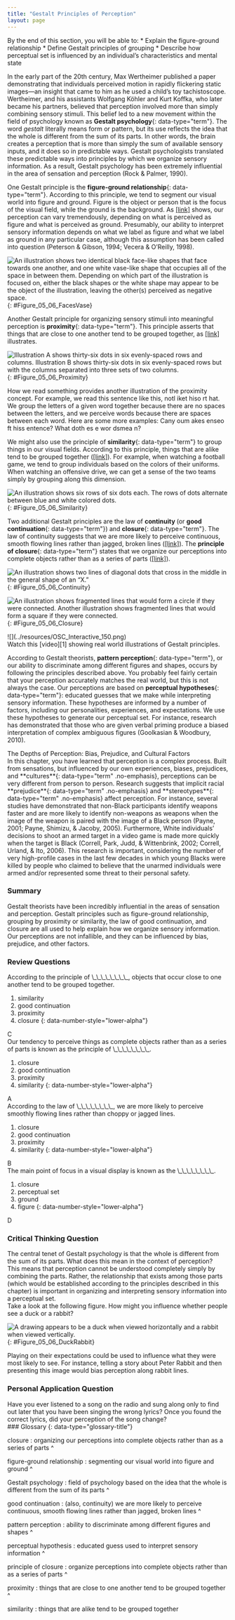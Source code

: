 ```yaml
---
title: "Gestalt Principles of Perception"
layout: page
---
```



<div data-type="abstract" markdown="1">
By the end of this section, you will be able to:
* Explain the figure-ground relationship
* Define Gestalt principles of grouping
* Describe how perceptual set is influenced by an individual’s characteristics and mental state

</div>

In the early part of the 20th century, Max Wertheimer published a paper demonstrating that individuals perceived motion in rapidly flickering static images—an insight that came to him as he used a child’s toy tachistoscope. Wertheimer, and his assistants Wolfgang Köhler and Kurt Koffka, who later became his partners, believed that perception involved more than simply combining sensory stimuli. This belief led to a new movement within the field of psychology known as **Gestalt psychology**{: data-type="term"}. The word <em>gestalt </em>literally means form or pattern, but its use reflects the idea that the whole is different from the sum of its parts. In other words, the brain creates a perception that is more than simply the sum of available sensory inputs, and it does so in predictable ways. Gestalt psychologists translated these predictable ways into principles by which we organize sensory information. As a result, Gestalt psychology has been extremely influential in the area of sensation and perception (Rock &amp; Palmer, 1990).

One Gestalt principle is the **figure-ground relationship**{: data-type="term"}. According to this principle, we tend to segment our visual world into figure and ground. Figure is the object or person that is the focus of the visual field, while the ground is the background. As [\[link\]](#Figure_05_06_FacesVase) shows, our perception can vary tremendously, depending on what is perceived as figure and what is perceived as ground. Presumably, our ability to interpret sensory information depends on what we label as figure and what we label as ground in any particular case, although this assumption has been called into question (Peterson &amp; Gibson, 1994; Vecera &amp; O’Reilly, 1998).

 ![An illustration shows two identical black face-like shapes that face towards one another, and one white vase-like shape that occupies all of the space in between them. Depending on which part of the illustration is focused on, either the black shapes or the white shape may appear to be the object of the illustration, leaving the other(s) perceived as negative space.](../resources/CNX_Psych_05_06_FacesVase.jpg "The concept of figure-ground relationship explains why this image can be perceived either as a vase or as a pair of faces."){: #Figure_05_06_FacesVase}

Another Gestalt principle for organizing sensory stimuli into meaningful perception is **proximity**{: data-type="term"}. This principle asserts that things that are close to one another tend to be grouped together, as [\[link\]](#Figure_05_06_Proximity) illustrates.

 ![Illustration A shows thirty-six dots in six evenly-spaced rows and columns. Illustration B shows thirty-six dots in six evenly-spaced rows but with the columns separated into three sets of two columns.](../resources/CNX_Psych_05_06_Proximity.jpg "The Gestalt principle of proximity suggests that you see (a) one block of dots on the left side and (b) three columns on the right side."){: #Figure_05_06_Proximity}

How we read something provides another illustration of the proximity concept. For example, we read this sentence like this, notl iket hiso rt hat. We group the letters of a given word together because there are no spaces between the letters, and we perceive words because there are spaces between each word. Here are some more examples: Cany oum akes enseo ft hiss entence? What doth es e wor dsmea n?

We might also use the principle of **similarity**{: data-type="term"} to group things in our visual fields. According to this principle, things that are alike tend to be grouped together ([\[link\]](#Figure_05_06_Similarity)). For example, when watching a football game, we tend to group individuals based on the colors of their uniforms. When watching an offensive drive, we can get a sense of the two teams simply by grouping along this dimension.

 ![An illustration shows six rows of six dots each. The rows of dots alternate between blue and white colored dots.](../resources/CNX_Psych_05_06_Similarity.jpg "When looking at this array of dots, we likely perceive alternating rows of colors. We are grouping these dots according to the principle of similarity."){: #Figure_05_06_Similarity}

Two additional Gestalt principles are the law of <strong data-type="term">continuity </strong>(or **good continuation**{: data-type="term"}) and **closure**{: data-type="term"}. The law of continuity suggests that we are more likely to perceive continuous, smooth flowing lines rather than jagged, broken lines ([\[link\]](#Figure_05_06_Continuity)). The **principle of closure**{: data-type="term"} states that we organize our perceptions into complete objects rather than as a series of parts ([\[link\]](#Figure_05_06_Closure)).

 ![An illustration shows two lines of diagonal dots that cross in the middle in the general shape of an &#x201C;X.&#x201D;](../resources/CNX_Psych_05_06_Continuity.jpg "Good continuation would suggest that we are more likely to perceive this as two overlapping lines, rather than four lines meeting in the center."){: #Figure_05_06_Continuity}

![An illustration shows fragmented lines that would form a circle if they were connected. Another illustration shows fragmented lines that would form a square if they were connected.](../resources/CNX_Psych_05_06_Closure.jpg "Closure suggests that we will perceive a complete circle and rectangle rather than a series of segments."){: #Figure_05_06_Closure}

<div data-type="note" data-has-label="true" class="psychology link-to-learning" data-label="Link To Learning" markdown="1">
<div data-type="media" data-alt="">
![](../resources/OSC_Interactive_150.png)
</div>
Watch this [video][1] showing real world illustrations of Gestalt principles.

</div>

According to Gestalt theorists, **pattern perception**{: data-type="term"}, or our ability to discriminate among different figures and shapes, occurs by following the principles described above. You probably feel fairly certain that your perception accurately matches the real world, but this is not always the case. Our perceptions are based on **perceptual hypotheses**{: data-type="term"}\: educated guesses that we make while interpreting sensory information. These hypotheses are informed by a number of factors, including our personalities, experiences, and expectations. We use these hypotheses to generate our perceptual set. For instance, research has demonstrated that those who are given verbal priming produce a biased interpretation of complex ambiguous figures (Goolkasian &amp; Woodbury, 2010).

<div data-type="note" data-has-label="true" class="psychology dig-deeper" data-label="Dig Deeper" markdown="1">
<div data-type="title">
The Depths of Perception: Bias, Prejudice, and Cultural Factors
</div>
In this chapter, you have learned that perception is a complex process. Built from sensations, but influenced by our own experiences, biases, prejudices, and **cultures**{: data-type="term" .no-emphasis}, perceptions can be very different from person to person. Research suggests that implicit racial **prejudice**{: data-type="term" .no-emphasis} and **stereotypes**{: data-type="term" .no-emphasis} affect perception. For instance, several studies have demonstrated that non-Black participants identify weapons faster and are more likely to identify non-weapons as weapons when the image of the weapon is paired with the image of a Black person (Payne, 2001; Payne, Shimizu, &amp; Jacoby, 2005). Furthermore, White individuals’ decisions to shoot an armed target in a video game is made more quickly when the target is Black (Correll, Park, Judd, &amp; Wittenbrink, 2002; Correll, Urland, &amp; Ito, 2006). This research is important, considering the number of very high-profile cases in the last few decades in which young Blacks were killed by people who claimed to believe that the unarmed individuals were armed and/or represented some threat to their personal safety.

</div>

### Summary

Gestalt theorists have been incredibly influential in the areas of sensation and perception. Gestalt principles such as figure-ground relationship, grouping by proximity or similarity, the law of good continuation, and closure are all used to help explain how we organize sensory information. Our perceptions are not infallible, and they can be influenced by bias, prejudice, and other factors.

### Review Questions

<div data-type="exercise">
<div data-type="problem" markdown="1">
According to the principle of \_\_\_\_\_\_\_\_, objects that occur close to one another tend to be grouped together.

1.  similarity
2.  good continuation
3.  proximity
4.  closure
{: data-number-style="lower-alpha"}

</div>
<div data-type="solution" markdown="1">
C

</div>
</div>

<div data-type="exercise">
<div data-type="problem" markdown="1">
Our tendency to perceive things as complete objects rather than as a series of parts is known as the principle of \_\_\_\_\_\_\_\_.

1.  closure
2.  good continuation
3.  proximity
4.  similarity
{: data-number-style="lower-alpha"}

</div>
<div data-type="solution" markdown="1">
A

</div>
</div>

<div data-type="exercise">
<div data-type="problem" markdown="1">
According to the law of \_\_\_\_\_\_\_\_, we are more likely to perceive smoothly flowing lines rather than choppy or jagged lines.

1.  closure
2.  good continuation
3.  proximity
4.  similarity
{: data-number-style="lower-alpha"}

</div>
<div data-type="solution" markdown="1">
B

</div>
</div>

<div data-type="exercise">
<div data-type="problem" markdown="1">
The main point of focus in a visual display is known as the \_\_\_\_\_\_\_\_.

1.  closure
2.  perceptual set
3.  ground
4.  figure
{: data-number-style="lower-alpha"}

</div>
<div data-type="solution" markdown="1">
D

</div>
</div>

### Critical Thinking Question

<div data-type="exercise">
<div data-type="problem" markdown="1">
The central tenet of Gestalt psychology is that the whole is different from the sum of its parts. What does this mean in the context of perception?

</div>
<div data-type="solution" markdown="1">
This means that perception cannot be understood completely simply by combining the parts. Rather, the relationship that exists among those parts (which would be established according to the principles described in this chapter) is important in organizing and interpreting sensory information into a perceptual set.

</div>
</div>

<div data-type="exercise">
<div data-type="problem" markdown="1">
Take a look at the following figure. How might you influence whether people see a duck or a rabbit?

![A drawing appears to be a duck when viewed horizontally and a rabbit when viewed vertically.](../resources/CNX_Psych_05_06_DuckRabbit.jpg){: #Figure_05_06_DuckRabbit}


</div>
<div data-type="solution" markdown="1">
Playing on their expectations could be used to influence what they were most likely to see. For instance, telling a story about Peter Rabbit and then presenting this image would bias perception along rabbit lines.

</div>
</div>

### Personal Application Question

<div data-type="exercise">
<div data-type="problem" markdown="1">
Have you ever listened to a song on the radio and sung along only to find out later that you have been singing the wrong lyrics? Once you found the correct lyrics, did your perception of the song change?

</div>
</div>

<div data-type="glossary" markdown="1">
### Glossary
{: data-type="glossary-title"}

closure
: organizing our perceptions into complete objects rather than as a series of parts
^

figure-ground relationship
: segmenting our visual world into figure and ground
^

Gestalt psychology
: field of psychology based on the idea that the whole is different from the sum of its parts
^

good continuation
: (also, continuity) we are more likely to perceive continuous, smooth flowing lines rather than jagged, broken lines
^

pattern perception
: ability to discriminate among different figures and shapes
^

perceptual hypothesis
: educated guess used to interpret sensory information
^

principle of closure
: organize perceptions into complete objects rather than as a series of parts
^

proximity
: things that are close to one another tend to be grouped together
^

similarity
: things that are alike tend to be grouped together

</div>



[1]: http://openstaxcollege.org/l/gestalt

